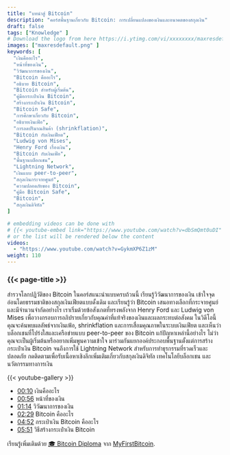 ```yaml
---
title: "บทนำสู่ Bitcoin"
description: "คอร์สพื้นฐานเกี่ยวกับ Bitcoin: การเปลี่ยนแปลงของเงินและอนาคตของสกุลเงิน"
draft: false
tags: ["Knowledge" ]
# Download the logo from here https://i.ytimg.com/vi/xxxxxxxx/maxresdefault.jpg
images: ["maxresdefault.png" ]
keywords: [
  "เงินคืออะไร",
  "หน้าที่ของเงิน",
  "วิวัฒนาการของเงิน",
  "Bitcoin คืออะไร",
  "อธิบาย Bitcoin",
  "Bitcoin สำหรับผู้เริ่มต้น",
  "คู่มือกระเป๋าเงิน Bitcoin",
  "สร้างกระเป๋าเงิน Bitcoin",
  "Bitcoin Safe",
  "การศึกษาเกี่ยวกับ Bitcoin",
  "อธิบายเงินเฟ้อ",
  "การลดปริมาณสินค้า (shrinkflation)",
  "Bitcoin กับเงินเฟียต",
  "Ludwig von Mises",
  "Henry Ford เรื่องเงิน",
  "Bitcoin กับเงินเฟ้อ",
  "พื้นฐานบล็อกเชน",
  "Lightning Network",
  "เงินแบบ peer-to-peer",
  "สกุลเงินกระจายศูนย์",
  "ความปลอดภัยของ Bitcoin",
  "คู่มือ Bitcoin Safe",
  "Bitcoin",
  "สกุลเงินดิจิทัล"
]

# embedding videos can be done with 
# {{< youtube-embed link="https://www.youtube.com/watch?v=dbSmQmt0uDI" >}}
# or the list will be rendered below the content
videos:
  - "https://www.youtube.com/watch?v=GykmXP6Z1zM"
weight: 110
---
```


### {{< page-title >}}  

สำรวจโลกปฏิวัติของ Bitcoin ในคอร์สแนะนำแบบครบถ้วนนี้ เรียนรู้วิวัฒนาการของเงิน เข้าใจจุดอ่อนโดยธรรมชาติของสกุลเงินเฟียตแบบดั้งเดิม และเรียนรู้ว่า Bitcoin เสนอทางเลือกที่กระจายศูนย์และมีจำนวนจำกัดอย่างไร เราเริ่มด้วยข้อสังเกตที่ทรงพลังจาก Henry Ford และ Ludwig von Mises เพื่อวางกรอบการอภิปรายเกี่ยวกับคุณค่าที่แท้จริงของเงินและผลกระทบต่อสังคม ในวิดีโอนี้ คุณจะค้นพบผลลัพธ์จากเงินเฟ้อ, shrinkflation และการเสื่อมคุณภาพในระบบเงินเฟียต และเห็นว่าบล็อกเชนที่โปร่งใสและเครือข่ายแบบ peer-to-peer ของ Bitcoin แก้ปัญหาเหล่านี้อย่างไร ไม่ว่าคุณจะเป็นผู้เริ่มต้นหรืออยากเพิ่มพูนความเข้าใจ มาร่วมกันแยกองค์ประกอบพื้นฐานตั้งแต่การสร้างกระเป๋าเงิน Bitcoin จนถึงการใช้ Lightning Network สำหรับการทำธุรกรรมที่รวดเร็วและปลอดภัย กดติดตามเพื่อรับเนื้อหาเชิงลึกเพิ่มเติมเกี่ยวกับสกุลเงินดิจิทัล เทคโนโลยีบล็อกเชน และนวัตกรรมทางการเงิน


{{< youtube-gallery >}} 

 
- [00:10](https://www.youtube.com/watch?v=GykmXP6Z1zM&t=10s) เงินคืออะไร 
- [00:56](https://www.youtube.com/watch?v=GykmXP6Z1zM&t=56s) หน้าที่ของเงิน 
- [01:14](https://www.youtube.com/watch?v=GykmXP6Z1zM&t=74s) วิวัฒนาการของเงิน 
- [02:29](https://www.youtube.com/watch?v=GykmXP6Z1zM&t=149s) Bitcoin คืออะไร 
- [04:52](https://www.youtube.com/watch?v=GykmXP6Z1zM&t=292s) กระเป๋าเงิน Bitcoin คืออะไร 
- [05:51](https://www.youtube.com/watch?v=GykmXP6Z1zM&t=351s) วิธีสร้างกระเป๋าเงิน Bitcoin



เรียนรู้เพิ่มเติมด้วย [🎓 Bitcoin Diploma](https://github.com/MyFirstBitcoin/Bitcoin-Diploma-2025/blob/main/Bitcoin%20Diploma%20-%202025%20-%20PDF.pdf) จาก [MyFirstBitcoin](https://github.com/MyFirstBitcoin/).